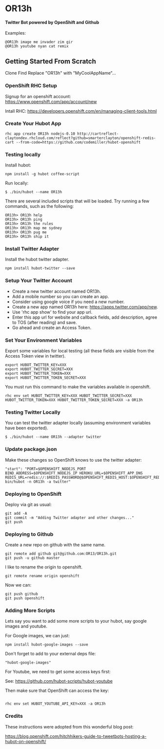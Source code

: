 # OR13h
#### Twitter Bot powered by OpenShift and Github

Examples:

```
@OR13h image me invader zim gir
@OR13h youtube nyan cat remix
```

## Getting Started From Scratch

Clone Find Replace "OR13h" with "MyCoolAppName"...

### OpenShift RHC Setup

Signup for an openshift account: https://www.openshift.com/app/account/new

Intall RHC: https://developers.openshift.com/en/managing-client-tools.html

### Create Your Hubot App

```
rhc app create OR13h nodejs-0.10 http://cartreflect-claytondev.rhcloud.com/reflect?github=smarterclayton/openshift-redis-cart --from-code=https://github.com/codemiller/hubot-openshift
```

### Testing locally

Install hubot:

```
npm install -g hubot coffee-script
```

Run locally:

```
$ ./bin/hubot --name OR13h
```

There are several included scripts that will be loaded. Try running a few commands, such as the following:

```
OR13h> OR13h help
OR13h> OR13h ping
OR13h> OR13h the rules
OR13h> OR13h map me sydney
OR13h> OR13h pug me
OR13h> OR13h ship it
```

### Install Twitter Adapter

Install the hubot twitter adapter.

```
npm install hubot-twitter --save
```

### Setup Your Twitter Account

- Create a new twitter account named OR13h. 
- Add a mobile number so you can create an app. 
- Consider using google voice if you need a new number.
- Create a new app named OR13h here: https://apps.twitter.com/app/new.
- Use  'rhc app show' to find your app url.
- Enter this app url for website and callback fields, add description, agree to TOS (after reading) and save.
- Go ahead and create an Access Token.

### Set Your Environment Variables

Export some variables for local testing (all these fields are visible from the Access Token view in twitter).

```
export HUBOT_TWITTER_KEY=XXX
export HUBOT_TWITTER_SECRET=XXX
export HUBOT_TWITTER_TOKEN=XXX
export HUBOT_TWITTER_TOKEN_SECRET=XXX
```

You must run this command to make the variables available in openshift.

```
rhc env set HUBOT_TWITTER_KEY=XXX HUBOT_TWITTER_SECRET=XXX HUBOT_TWITTER_TOKEN=XXX HUBOT_TWITTER_TOKEN_SECRET=XXX -a OR13h
```

### Testing Twitter Locally

You can test the twitter adapter locally (assuming environment variables have been exported).

```
$ ./bin/hubot --name OR13h --adapter twitter
```

### Update package.json

Make these changes so OpenShift knows to use the twitter adapter: 

```
"start": "PORT=$OPENSHIFT_NODEJS_PORT BIND_ADDRESS=$OPENSHIFT_NODEJS_IP HEROKU_URL=$OPENSHIFT_APP_DNS REDIS_URL=redis://:$REDIS_PASSWORD@$OPENSHIFT_REDIS_HOST:$OPENSHIFT_REDIS_PORT bin/hubot -n OR13h -a twitter"
```

### Deploying to OpenShift

Deploy via git as usual:

```
git add -A
git commit -m "Adding Twitter adapter and other changes..."
git push
```

### Deploying to Github

Create a new repo on github with the same name.

```
git remote add github git@github.com:OR13/OR13h.git
git push -u github master

```

I like to rename the origin to openshift.

```
git remote rename origin openshift
```

Now we can:

```
git push github 
git push openshift
```

### Adding More Scripts


Lets say you want to add some more scripts to your hubot, say google images and youtube.

For Google images, we can just:

```
npm install hubot-google-images --save
```

Don't forget to add to your external deps file:

```
"hubot-google-images"
```

For Youtube, we need to get some access keys first:

See: https://github.com/hubot-scripts/hubot-youtube

Then make sure that OpenShift can access the key:

```

rhc env set HUBOT_YOUTUBE_API_KEY=XXX -a OR13h

```

### Credits

These instructions were adopted from this wonderful blog post:

https://blog.openshift.com/hitchhikers-guide-to-tweetbots-hosting-a-hubot-on-openshift/

